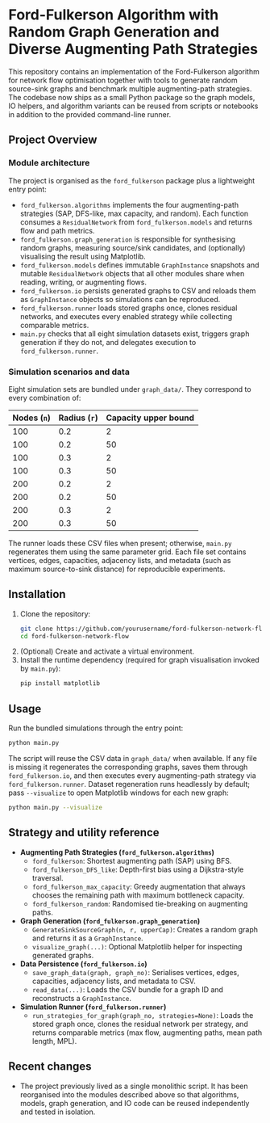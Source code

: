 # Ford-Fulkerson Algorithm with Random Graph Generation and Diverse Augmenting Path Strategies

This repository contains an implementation of the Ford-Fulkerson algorithm for network flow optimisation together with tools to
generate random source-sink graphs and benchmark multiple augmenting-path strategies. The codebase now ships as a small Python
package so the graph models, IO helpers, and algorithm variants can be reused from scripts or notebooks in addition to the
provided command-line runner.

## Project Overview

### Module architecture
The project is organised as the `ford_fulkerson` package plus a lightweight entry point:

- `ford_fulkerson.algorithms` implements the four augmenting-path strategies (SAP, DFS-like, max capacity, and random). Each
  function consumes a `ResidualNetwork` from `ford_fulkerson.models` and returns flow and path metrics.
- `ford_fulkerson.graph_generation` is responsible for synthesising random graphs, measuring source/sink candidates, and
  (optionally) visualising the result using Matplotlib.
- `ford_fulkerson.models` defines immutable `GraphInstance` snapshots and mutable `ResidualNetwork` objects that all other
  modules share when reading, writing, or augmenting flows.
- `ford_fulkerson.io` persists generated graphs to CSV and reloads them as `GraphInstance` objects so simulations can be
  reproduced.
- `ford_fulkerson.runner` loads stored graphs once, clones residual networks, and executes every enabled strategy while
  collecting comparable metrics.
- `main.py` checks that all eight simulation datasets exist, triggers graph generation if they do not, and delegates execution
  to `ford_fulkerson.runner`.

### Simulation scenarios and data
Eight simulation sets are bundled under `graph_data/`. They correspond to every combination of:

| Nodes (`n`) | Radius (`r`) | Capacity upper bound |
|-------------|--------------|----------------------|
| 100         | 0.2          | 2                    |
| 100         | 0.2          | 50                   |
| 100         | 0.3          | 2                    |
| 100         | 0.3          | 50                   |
| 200         | 0.2          | 2                    |
| 200         | 0.2          | 50                   |
| 200         | 0.3          | 2                    |
| 200         | 0.3          | 50                   |

The runner loads these CSV files when present; otherwise, `main.py` regenerates them using the same parameter grid. Each file set
contains vertices, edges, capacities, adjacency lists, and metadata (such as maximum source-to-sink distance) for reproducible
experiments.

## Installation

1. Clone the repository:
   ```bash
   git clone https://github.com/yourusername/ford-fulkerson-network-flow.git
   cd ford-fulkerson-network-flow
   ```
2. (Optional) Create and activate a virtual environment.
3. Install the runtime dependency (required for graph visualisation invoked by `main.py`):
   ```bash
   pip install matplotlib
   ```

## Usage

Run the bundled simulations through the entry point:

```bash
python main.py
```

The script will reuse the CSV data in `graph_data/` when available. If any file is missing it regenerates the corresponding
graphs, saves them through `ford_fulkerson.io`, and then executes every augmenting-path strategy via `ford_fulkerson.runner`.
Dataset regeneration runs headlessly by default; pass `--visualize` to open Matplotlib windows for each new graph:

```bash
python main.py --visualize
```

## Strategy and utility reference

- **Augmenting Path Strategies (`ford_fulkerson.algorithms`)**
  - `ford_fulkerson`: Shortest augmenting path (SAP) using BFS.
  - `ford_fulkerson_DFS_like`: Depth-first bias using a Dijkstra-style traversal.
  - `ford_fulkerson_max_capacity`: Greedy augmentation that always chooses the remaining path with maximum bottleneck capacity.
  - `ford_fulkerson_random`: Randomised tie-breaking on augmenting paths.
- **Graph Generation (`ford_fulkerson.graph_generation`)**
  - `GenerateSinkSourceGraph(n, r, upperCap)`: Creates a random graph and returns it as a `GraphInstance`.
  - `visualize_graph(...)`: Optional Matplotlib helper for inspecting generated graphs.
- **Data Persistence (`ford_fulkerson.io`)**
  - `save_graph_data(graph, graph_no)`: Serialises vertices, edges, capacities, adjacency lists, and metadata to CSV.
  - `read_data(...)`: Loads the CSV bundle for a graph ID and reconstructs a `GraphInstance`.
- **Simulation Runner (`ford_fulkerson.runner`)**
  - `run_strategies_for_graph(graph_no, strategies=None)`: Loads the stored graph once, clones the residual network per
    strategy, and returns comparable metrics (max flow, augmenting paths, mean path length, MPL).

## Recent changes

- The project previously lived as a single monolithic script. It has been reorganised into the modules described above so that
  algorithms, models, graph generation, and IO code can be reused independently and tested in isolation.

